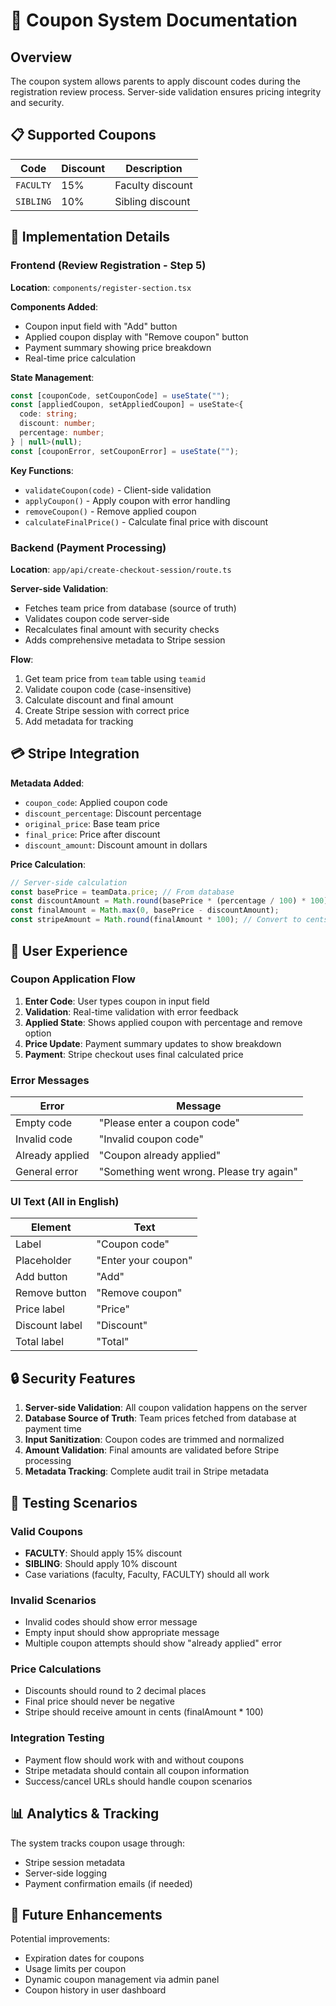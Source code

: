 # 🎫 Coupon System Documentation

## Overview

The coupon system allows parents to apply discount codes during the registration review process. Server-side validation ensures pricing integrity and security.

## 📋 Supported Coupons

| Code     | Discount | Description        |
|----------|----------|--------------------|
| `FACULTY`| 15%      | Faculty discount   |
| `SIBLING`| 10%      | Sibling discount   |

## 🔧 Implementation Details

### Frontend (Review Registration - Step 5)

**Location**: `components/register-section.tsx`

**Components Added**:
- Coupon input field with "Add" button
- Applied coupon display with "Remove coupon" button
- Payment summary showing price breakdown
- Real-time price calculation

**State Management**:
```typescript
const [couponCode, setCouponCode] = useState("");
const [appliedCoupon, setAppliedCoupon] = useState<{
  code: string;
  discount: number;
  percentage: number;
} | null>(null);
const [couponError, setCouponError] = useState("");
```

**Key Functions**:
- `validateCoupon(code)` - Client-side validation
- `applyCoupon()` - Apply coupon with error handling
- `removeCoupon()` - Remove applied coupon
- `calculateFinalPrice()` - Calculate final price with discount

### Backend (Payment Processing)

**Location**: `app/api/create-checkout-session/route.ts`

**Server-side Validation**:
- Fetches team price from database (source of truth)
- Validates coupon code server-side
- Recalculates final amount with security checks
- Adds comprehensive metadata to Stripe session

**Flow**:
1. Get team price from `team` table using `teamid`
2. Validate coupon code (case-insensitive)
3. Calculate discount and final amount
4. Create Stripe session with correct price
5. Add metadata for tracking

## 💳 Stripe Integration

**Metadata Added**:
- `coupon_code`: Applied coupon code
- `discount_percentage`: Discount percentage
- `original_price`: Base team price
- `final_price`: Price after discount
- `discount_amount`: Discount amount in dollars

**Price Calculation**:
```typescript
// Server-side calculation
const basePrice = teamData.price; // From database
const discountAmount = Math.round(basePrice * (percentage / 100) * 100) / 100;
const finalAmount = Math.max(0, basePrice - discountAmount);
const stripeAmount = Math.round(finalAmount * 100); // Convert to cents
```

## 🎯 User Experience

### Coupon Application Flow

1. **Enter Code**: User types coupon in input field
2. **Validation**: Real-time validation with error feedback
3. **Applied State**: Shows applied coupon with percentage and remove option
4. **Price Update**: Payment summary updates to show breakdown
5. **Payment**: Stripe checkout uses final calculated price

### Error Messages

| Error | Message |
|-------|---------|
| Empty code | "Please enter a coupon code" |
| Invalid code | "Invalid coupon code" |
| Already applied | "Coupon already applied" |
| General error | "Something went wrong. Please try again" |

### UI Text (All in English)

| Element | Text |
|---------|------|
| Label | "Coupon code" |
| Placeholder | "Enter your coupon" |
| Add button | "Add" |
| Remove button | "Remove coupon" |
| Price label | "Price" |
| Discount label | "Discount" |
| Total label | "Total" |

## 🔒 Security Features

1. **Server-side Validation**: All coupon validation happens on the server
2. **Database Source of Truth**: Team prices fetched from database at payment time
3. **Input Sanitization**: Coupon codes are trimmed and normalized
4. **Amount Validation**: Final amounts are validated before Stripe processing
5. **Metadata Tracking**: Complete audit trail in Stripe metadata

## 🧪 Testing Scenarios

### Valid Coupons
- **FACULTY**: Should apply 15% discount
- **SIBLING**: Should apply 10% discount
- Case variations (faculty, Faculty, FACULTY) should all work

### Invalid Scenarios
- Invalid codes should show error message
- Empty input should show appropriate message
- Multiple coupon attempts should show "already applied" error

### Price Calculations
- Discounts should round to 2 decimal places
- Final price should never be negative
- Stripe should receive amount in cents (finalAmount * 100)

### Integration Testing
- Payment flow should work with and without coupons
- Stripe metadata should contain all coupon information
- Success/cancel URLs should handle coupon scenarios

## 📊 Analytics & Tracking

The system tracks coupon usage through:
- Stripe session metadata
- Server-side logging
- Payment confirmation emails (if needed)

## 🚀 Future Enhancements

Potential improvements:
- Expiration dates for coupons
- Usage limits per coupon
- Dynamic coupon management via admin panel
- Coupon history in user dashboard




